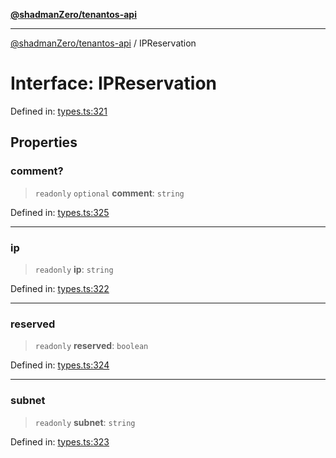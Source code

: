 [**@shadmanZero/tenantos-api**](../README.md)

***

[@shadmanZero/tenantos-api](../globals.md) / IPReservation

# Interface: IPReservation

Defined in: [types.ts:321](https://github.com/shadmanZero/tenantos-api/blob/1519ecac4035082956b06ca1cf266b8ad4cc7904/src/types.ts#L321)

## Properties

### comment?

> `readonly` `optional` **comment**: `string`

Defined in: [types.ts:325](https://github.com/shadmanZero/tenantos-api/blob/1519ecac4035082956b06ca1cf266b8ad4cc7904/src/types.ts#L325)

***

### ip

> `readonly` **ip**: `string`

Defined in: [types.ts:322](https://github.com/shadmanZero/tenantos-api/blob/1519ecac4035082956b06ca1cf266b8ad4cc7904/src/types.ts#L322)

***

### reserved

> `readonly` **reserved**: `boolean`

Defined in: [types.ts:324](https://github.com/shadmanZero/tenantos-api/blob/1519ecac4035082956b06ca1cf266b8ad4cc7904/src/types.ts#L324)

***

### subnet

> `readonly` **subnet**: `string`

Defined in: [types.ts:323](https://github.com/shadmanZero/tenantos-api/blob/1519ecac4035082956b06ca1cf266b8ad4cc7904/src/types.ts#L323)
